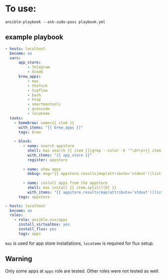 # To use:

`ansible-playbook --ask-sudo-pass playbook.yml`

## example playbook

```yml
- hosts: localhost
  become: no
  vars:
      app_store:
          - Telegram
          - Xcode
      brew_apps:
          - mas
          - thefuck
          - tcpflow
          - bash
          - htop
          - smartmontools
          - qrencode
          - locateme
  tasks:
    - homebrew: name={{ item }}
      with_items: "{{ brew_apps }}"
      tags: brew
      
    - block:
        - name: search appstore
          shell: mas search {{ item }}|grep --color -E '^\d+\s+{{ item }}$'
          with_items: "{{ app_store }}"
          register: appstore
      
        - name: show apps
          debug: msg="{{ appstore.results|map(attribute='stdout')|list }}"
      
        - name: install apps from the appstore
          shell: mas install {{ item.split()[0] }}
          with_items: "{{ appstore.results|map(attribute='stdout')|list }}"
      tags: appstore

- hosts: localhost
  become: no
  roles:
    - role: ansible.osx/apps
      install_virtualbox: yes
      install_flux: yes
      tags: apps

```

`mas` is used for app store installations, `locateme` is required for flux setup.

## Warning

Only some apps at `apps` role are tested. Other roles were not tested as well.
